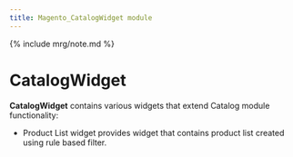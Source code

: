 ```yaml
---
title: Magento_CatalogWidget module
---
```


{% include mrg/note.md %}

# CatalogWidget

**CatalogWidget** contains various widgets that extend Catalog module functionality:
- Product List widget provides widget that contains product list created using rule based filter.


